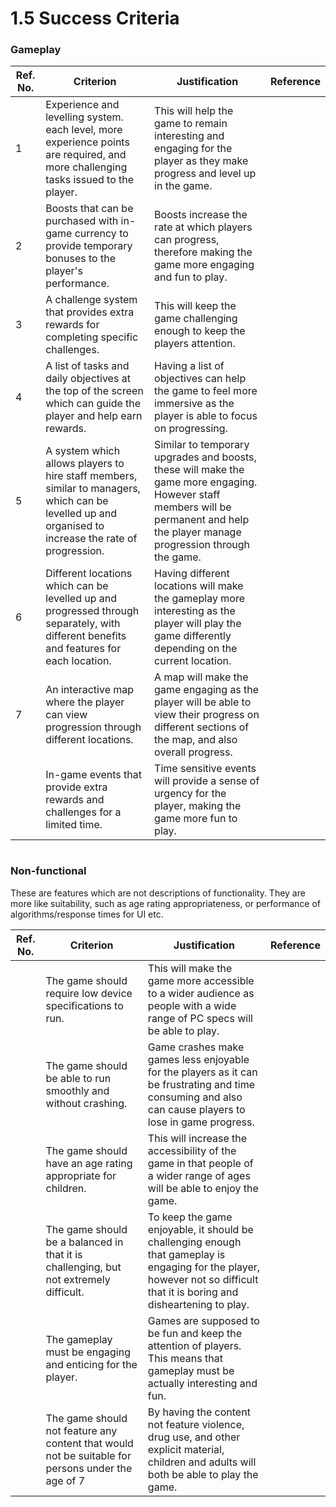 # 1.5 Success Criteria

### Gameplay

| Ref. No. | Criterion                                                                                                                                              | Justification                                                                                                                                                                      | Reference |
| -------- | ------------------------------------------------------------------------------------------------------------------------------------------------------ | ---------------------------------------------------------------------------------------------------------------------------------------------------------------------------------- | --------- |
| 1        | Experience and levelling system. each level, more experience points are required, and more challenging tasks issued to the player.                     | This will help the game to remain interesting and engaging for the player as they make progress and level up in the game.                                                          |           |
| 2        | Boosts that can be purchased with in-game currency to provide temporary bonuses to the player's performance.                                           | Boosts increase the rate at which players can progress, therefore making the game more engaging and fun to play.                                                                   |           |
| 3        | A challenge system that provides extra rewards for completing specific challenges.                                                                     | This will keep the game challenging enough to keep the players attention.                                                                                                          |           |
| 4        | A list of tasks and daily objectives at the top of the screen which can guide the player and help earn rewards.                                        | Having a list of objectives can help the game to feel more immersive as the player is able to focus on progressing.                                                                |           |
| 5        | A system which allows players to hire staff members, similar to managers,  which can be levelled up and organised to increase the rate of progression. | Similar to temporary upgrades and boosts, these will make the game more engaging. However staff members will be permanent and help the player manage progression through the game. |           |
| 6        | Different locations which can be levelled up and progressed through separately, with different benefits and features for each location.                | Having different locations will make the gameplay more interesting as the player will play the game differently depending on the current location.                                 |           |
| 7        | An interactive map where the player can view progression through different locations.                                                                  | A map will make the game engaging as the player will be able to view their progress on different sections of the map, and also overall progress.                                   |           |
|          | In-game events that provide extra rewards and challenges for a limited time.                                                                           | Time sensitive events will provide a sense of urgency for the player, making the game more fun to play.                                                                            |           |

```
```

### Non-functional

These are features which are not descriptions of functionality. They are more like suitability, such as age rating appropriateness, or performance of algorithms/response times for UI etc.

| Ref. No. | Criterion                                                                                         | Justification                                                                                                                                                               | Reference |
| -------- | ------------------------------------------------------------------------------------------------- | --------------------------------------------------------------------------------------------------------------------------------------------------------------------------- | --------- |
|          | The game should require low device specifications to run.                                         | This will make the game more accessible to a wider audience as people with a wide range of PC specs will be able to play.                                                   |           |
|          | The game should be able to run smoothly and without crashing.                                     | Game crashes make games less enjoyable for the players as it can be frustrating and time consuming and also can cause players to lose in game progress.                     |           |
|          | The game should have an age rating appropriate for children.                                      | This will increase the accessibility of the game in that people of a wider range of ages will be able to enjoy the game.                                                    |           |
|          | The game should be a balanced in that it is challenging, but not extremely difficult.             | To keep the game enjoyable, it should be challenging enough that gameplay is engaging for the player, however not so difficult that it is boring and disheartening to play. |           |
|          | The gameplay must be engaging and enticing for the player.                                        | Games are supposed to be fun and keep the attention of players. This means that gameplay must be actually interesting and fun.                                              |           |
|          | The game should not feature any content that would not be suitable for persons under the age of 7 | By having the content not feature violence, drug use, and other explicit material, children and adults will both be able to play the game.                                  |           |
